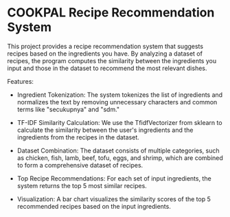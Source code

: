 # COOKPAL Recipe Recommendation System


This project provides a recipe recommendation system that suggests recipes based on the ingredients you have. By analyzing a dataset of recipes, the program computes the similarity between the ingredients you input and those in the dataset to recommend the most relevant dishes.

Features:
- Ingredient Tokenization: The system tokenizes the list of ingredients and normalizes the text by removing unnecessary characters and common terms like "secukupnya" and "sdm."

- TF-IDF Similarity Calculation: We use the TfidfVectorizer from sklearn to calculate the similarity between the user's ingredients and the ingredients from the recipes in the dataset.

- Dataset Combination: The dataset consists of multiple categories, such as chicken, fish, lamb, beef, tofu, eggs, and shrimp, which are combined to form a comprehensive dataset of recipes.

- Top Recipe Recommendations: For each set of input ingredients, the system returns the top 5 most similar recipes.

- Visualization: A bar chart visualizes the similarity scores of the top 5 recommended recipes based on the input ingredients.
